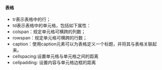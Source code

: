 #### 表格
* tr表示表格中的行；
* td表示表格中的单元格，包括如下属性：
* colspan：规定单元格可横跨的列数；
* rowspan：规定单元格可横跨的行数；
* caption：使用caption元素可以为表格定义一个标题，并将其与表格关联起来。
* cellspacing:设置单元格与单元格之间的距离
* cellpadding: 设置内容与单元格边框的距离